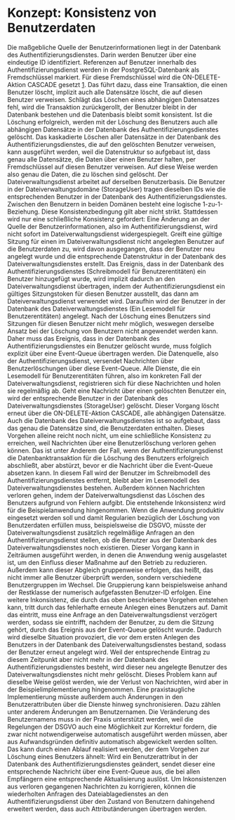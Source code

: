 # Konzept: Konsistenz von Benutzerdaten
Die maßgebliche Quelle der Benutzerinformationen liegt in der Datenbank des Authentifizierungsdienstes. Darin werden Benutzer über eine eindeutige ID identifiziert. Referenzen auf Benutzer innerhalb des Authentifizierungsdienst werden in der PostgreSQL-Datenbank als Fremdschlüssel markiert. Für diese Fremdschlüssel wird die ON-DELETE-Aktion CASCADE gesetzt [1]. Das führt dazu, dass eine Transaktion, die einen Benutzer löscht, implizit auch alle Datensätze löscht, die auf diesen Benutzer verweisen. Schlägt das Löschen eines abhängigen Datensatzes fehl, wird die Transaktion zurückgerollt, der Benutzer bleibt in der Datenbank bestehen und die Datenbasis bleibt somit konsistent. Ist die Löschung erfolgreich, werden mit der Löschung des Benutzers auch alle abhängigen Datensätze in der Datenbank des Authentifizierungsdienstes gelöscht. Das kaskadierte Löschen aller Datensätze in der Datenbank des Authentifizierungsdienstes, die auf den gelöschten Benutzer verweisen, kann ausgeführt werden, weil die Datenstruktur so aufgebaut ist, dass genau alle Datensätze, die Daten über einen Benutzer halten, per Fremdschlüssel auf diesen Benutzer verweisen. Auf diese Weise werden also genau die Daten, die zu löschen sind gelöscht.
Der Dateiverwaltungsdienst arbeitet auf derselben Benutzerbasis. Die Benutzer in der Dateiverwaltungsdomäne (StorageUser) tragen dieselben IDs wie die entsprechenden Benutzer in der Datenbank des Authentifizierungsdienstes. Zwischen den Benutzern in beiden Domänen besteht eine logische 1-zu-1-Beziehung. Diese Konsistenzbedingung gilt aber nicht strikt. Stattdessen wird nur eine schließliche Konsistenz gefordert: Eine Änderung an der Quelle der Benutzerinformationen, also im Authentifizierungsdienst, wird nicht sofort im Dateiverwaltungsdienst widergespiegelt. Greift eine gültige Sitzung für einen im Dateiverwaltungsdienst nicht angelegten Benutzer auf die Benutzerdaten zu, wird davon ausgegangen, dass der Benutzer neu angelegt wurde und die entsprechende Datenstruktur in der Datenbank des Dateiverwaltungsdienstes erstellt. Das Ereignis, dass in der Datenbank des Authentifizierungsdienstes (Schreibmodell für Benutzerentitäten) ein Benutzer hinzugefügt wurde, wird implizit dadurch an den Dateiverwaltungsdienst übertragen, indem der Authentifizierungsdienst ein gültiges Sitzungstoken für diesen Benutzer ausstellt, das dann am Dateiverwaltungsdienst verwendet wird. Daraufhin wird der Benutzer in der Datenbank des Dateiverwaltungsdienstes (Ein Lesemodell für Benutzerentitäten) angelegt. Nach der Löschung eines Benutzers sind Sitzungen für diesen Benutzer nicht mehr möglich, weswegen derselbe Ansatz bei der Löschung von Benutzern nicht angewendet werden kann. Daher muss das Ereignis, dass in der Datenbank des Authentifizierungsdienstes ein Benutzer gelöscht wurde, muss folglich explizit über eine Event-Queue übertragen werden. Die Datenquelle, also der Authentifizierungsdienst, versendet Nachrichten über Benutzerlöschungen über diese Event-Queue. Alle Dienste, die ein Lesemodell für Benutzerentitäten führen, also im konkreten Fall der Dateiverwaltungsdienst, registrieren sich für diese Nachrichten und holen sie regelmäßig ab. Geht eine Nachricht über einen gelöschten Benutzer ein, wird der entsprechende Benutzer in der Datenbank des Dateiverwaltungsdienstes (StorageUser) gelöscht. Dieser Vorgang löscht erneut über die ON-DELETE-Aktion CASCADE, alle abhängigen Datensätze. Auch die Datenbank des Dateiverwaltungsdienstes ist so aufgebaut, dass das genau die Datensätze sind, die Benutzerdaten enthalten.
Dieses Vorgehen alleine reicht noch nicht, um eine schließliche Konsistenz zu erreichen, weil Nachrichten über eine Benutzerlöschung verloren gehen können. Das ist unter Anderem der Fall, wenn der Authentifizierungsdienst die Datenbanktransaktion für die Löschung des Benutzers erfolgreich abschließt, aber abstürzt, bevor er die Nachricht über die Event-Queue absetzen kann. In diesem Fall wird der Benutzer im Schreibmodell des Authentifizierungsdienstes entfernt, bleibt aber im Lesemodell des Dateiverwaltungsdienstes bestehen. Außerdem können Nachrichten verloren gehen, indem der Dateiverwaltungsdienst das Löschen des Benutzers aufgrund von Fehlern aufgibt. Die entstehende Inkonsistenz wird für die Beispielanwendung hingenommen. Wenn die Anwendung produktiv eingesetzt werden soll und damit Regularien bezüglich der Löschung von Benutzerdaten erfüllen muss, beispielsweise die DSGVO, müsste der Dateiverwaltungsdienst zusätzlich regelmäßige Anfragen an den Authentifizierungsdienst stellen, ob die Benutzer aus der Datenbank des Dateiverwaltungsdienstes noch existieren. Dieser Vorgang kann in Zeiträumen ausgeführt werden, in denen die Anwendung wenig ausgelastet ist, um den Einfluss dieser Maßnahme auf den Betrieb zu reduzieren. Außerdem kann dieser Abgleich gruppenweise erfolgen, das heißt, das nicht immer alle Benutzer überprüft werden, sondern verschiedene Benutzergruppen im Wechsel. Die Gruppierung kann beispielsweise anhand der Restklasse der numerisch aufgefassten Benutzer-ID erfolgen.
Eine weitere Inkonsistenz, die durch das oben beschriebene Vorgehen entstehen kann, tritt durch das fehlerhafte erneute Anlegen eines Benutzers auf. Damit das eintritt, muss eine Anfrage an den Dateiverwaltungsdienst verzögert werden, sodass sie eintrifft, nachdem der Benutzer, zu dem die Sitzung gehört, durch das Ereignis aus der Event-Queue gelöscht wurde. Dadurch wird dieselbe Situation provoziert, die vor dem ersten Anlegen des Benutzers in der Datenbank des Dateiverwaltungsdienstes bestand, sodass der Benutzer erneut angelegt wird. Weil der entsprechende Eintrag zu diesem Zeitpunkt aber nicht mehr in der Datenbank des Authentifizierungsdienstes besteht, wird dieser neu angelegte Benutzer des Dateiverwaltungsdienstes nicht mehr gelöscht. Dieses Problem kann auf dieselbe Weise gelöst werden, wie der Verlust von Nachrichten, wird aber in der Beispielimplementierung hingenommen.
Eine praxistaugliche Implementierung müsste außerdem auch Änderungen in den Benutzerattributen über die Dienste hinweg synchronisieren. Dazu zählen unter anderem Änderungen am Benutzernamen. Die Veränderung des Benutzernamens muss in der Praxis unterstützt werden, weil die Regelungen der DSGVO auch eine Möglichkeit zur Korrektur fordern, die zwar nicht notwendigerweise automatisch ausgeführt werden müssen, aber aus Aufwandsgründen definitiv automatisch abgewickelt werden sollten. Das kann durch einen Ablauf realisiert werden, der dem Vorgehen zur Löschung eines Benutzers ähnelt: Wird ein Benutzerattribut in der Datenbank des Authentifizierungsdienstes geändert, sendet dieser eine entsprechende Nachricht über eine Event-Queue aus, die bei allen Empfängern eine entsprechende Aktualisierung auslöst. Um Inkonsistenzen aus verloren gegangenen Nachrichten zu korrigieren, können die wiederholten Anfragen des Dateiablagedienstes an den Authentifizierungsdienst über den Zustand von Benutzern dahingehend erweitert werden, dass auch Attributänderungen übertragen werden.

[1]: https://www.postgresql.org/docs/current/ddl-constraints.html#DDL-CONSTRAINTS-FK (Zuletzt abgerufen: 24.11.2022 15:30 Uhr)
